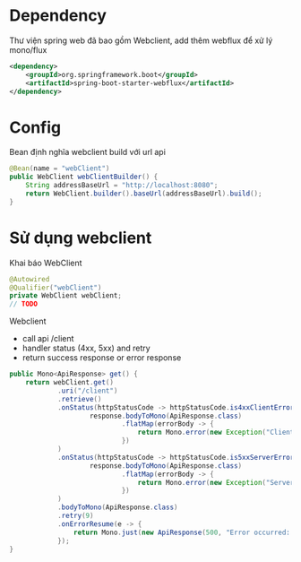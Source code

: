 # Dependency
Thư viện spring web đã bao gồm Webclient, add thêm webflux để xử lý mono/flux
```xml
<dependency>
    <groupId>org.springframework.boot</groupId>
    <artifactId>spring-boot-starter-webflux</artifactId>
</dependency>
```

# Config
Bean định nghĩa webclient build với url api
```java
@Bean(name = "webClient")
public WebClient webClientBuilder() {
    String addressBaseUrl = "http://localhost:8080";
    return WebClient.builder().baseUrl(addressBaseUrl).build();
}
```

# Sử dụng webclient
Khai báo WebClient
```java
@Autowired
@Qualifier("webClient")
private WebClient webClient;
// TODO
```

Webclient 
* call api /client
* handler status (4xx, 5xx) and retry
* return success response or error response
```java
public Mono<ApiResponse> get() {
    return webClient.get()
            .uri("/client")
            .retrieve()
            .onStatus(httpStatusCode -> httpStatusCode.is4xxClientError(), response ->
                    response.bodyToMono(ApiResponse.class)
                            .flatMap(errorBody -> {
                                return Mono.error(new Exception("Client Error (4xx): " + errorBody));
                            })
            )
            .onStatus(httpStatusCode -> httpStatusCode.is5xxServerError(), response ->
                    response.bodyToMono(ApiResponse.class)
                            .flatMap(errorBody -> {
                                return Mono.error(new Exception("Server Error (5xx): " + errorBody));
                            })
            )
            .bodyToMono(ApiResponse.class)
            .retry(9)
            .onErrorResume(e -> {
                return Mono.just(new ApiResponse(500, "Error occurred: " + e.getMessage()));
            });
}
```